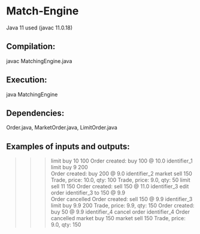 # Match-Engine

Java 11 used (javac 11.0.18)

## Compilation:  

javac MatchingEngine.java

## Execution:    

java MatchingEngine

## Dependencies: 

Order.java, MarketOrder.java, LimitOrder.java

## Examples of inputs and outputs:

>>> limit buy 10 100
Order created: buy 100 @ 10.0 identifier_1
>>> limit buy 9 200         
Order created: buy 200 @ 9.0 identifier_2
>>> market sell 150
Trade, price: 10.0, qty: 100
Trade, price: 9.0, qty: 50
>>> limit sell 11 150
Order created: sell 150 @ 11.0 identifier_3
>>> edit order identifier_3 to 150 @ 9.9                        
Order cancelled
Order created: sell 150 @ 9.9 identifier_3
>>> limit buy 9.9 200
Trade, price: 9.9, qty: 150
Order created: buy 50 @ 9.9 identifier_4
>>> cancel order identifier_4
Order cancelled
>>> market buy 150
>>> market sell 150
Trade, price: 9.0, qty: 150
>>> 

